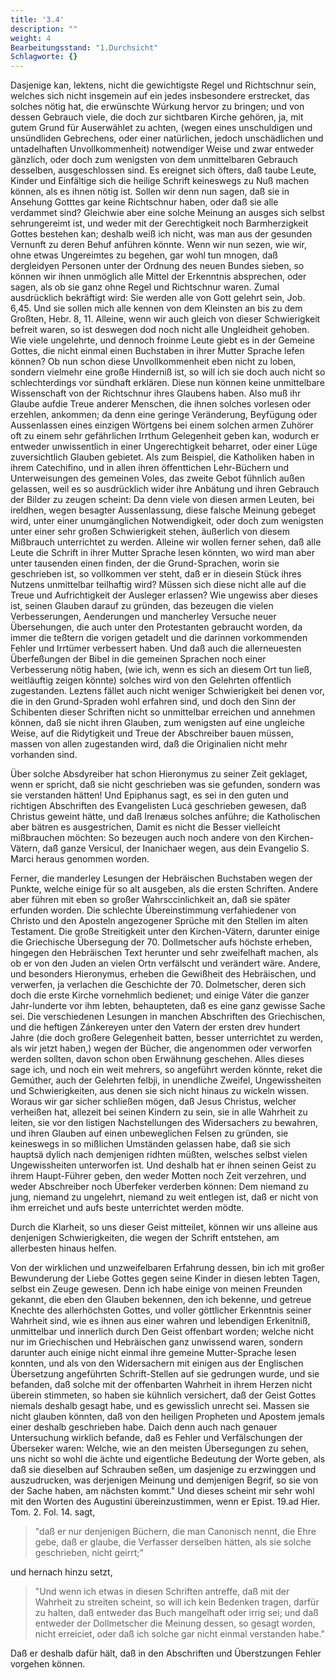 ```yaml
---
title: '3.4'
description: ""
weight: 4
Bearbeitungsstand: "1.Durchsicht"
Schlagworte: {}
---
```

<!-- Seite 124 -->


Dasjenige kan, lektens, nicht die gewichtigste
Regel und Richtschnur sein, welches sich nicht insgemein
auf ein jedes insbesondere erstrecket, das solches nötig
hat, die erwünschte Wúrkung hervor zu bringen;
und von dessen Gebrauch viele, die doch zur sichtbaren
Kirche gehören, ja, mit gutem Grund für Auserwählet
zu achten, (wegen eines unschuldigen und unsündliden
Gebrechens, oder einer natürlichen, jedoch unschädlichen
und untadelhaften Unvollkommenheit) notwendiger<!-- Seite 125 --><!-- content-0103.xml -->
Weise und zwar entweder gänzlich, oder doch zum
wenigsten von dem unmittelbaren Gebrauch desselben,
ausgeschlossen sind. Es ereignet sich öfters, daß taube
Leute, Kinder und Einfältige sich die heilige Schrift keineswegs
zu Nuß machen können, als es ihnen nötig ist.
Sollen wir denn nun sagen, daß sie in Ansehung Gotttes
gar keine Richtschnur haben, oder daß sie alle verdammet
sind? Gleichwie aber eine solche Meinung an
ausges sich selbst sehrungereimt ist, und weder mit der Gerechtigkeit
noch Barmherzigkeit Gottes bestehen kan; deshalb
weiß ich nicht, was man aus der gesunden Vernunft zu
deren Behuf anführen könnte. Wenn wir nun sezen,
wie wir, ohne etwas Ungereimtes zu begehen, gar wohl
tun mnogen, daß dergleidyen Personen unter der Ordnung
des neuen Bundes sieben, so können wir ihnen unmöglich
alle Mittel der Erkenntnis absprechen, oder sagen,
als ob sie ganz ohne Regel und Richtschnur waren.
Zumal ausdrücklich bekräftigt wird: Sie werden
alle von Gott gelehrt sein, Job. 6,45. Und sie
sollen mich alle kennen von dem Kleinsten an bis zu
dem Großten, Hebr. 8, 11. Alleine, wenn wir auch
gleich von dieser Schwierigkeit  befreit waren, so ist
deswegen dod noch nicht alle Ungleidheit gehoben.
Wie viele ungelehrte, und dennoch froinme Leute giebt
es in der Gemeine Gottes, die nicht einmal einen Buchstaben
in ihrer Mutter Sprache lefen können? Ob nun
schon diese Unvollkommenheit eben nicht zu loben, sondern
vielmehr eine große Hinderniß ist, so will ich sie doch
auch nicht so schlechterdings vor sündhaft erklären. Diese
nun können keine unmittelbare Wissenschaft von der
Richtschnur ihres Glaubens haben. Also muß ihr
Glaube aufdie Treue anderer Menschen, die ihnen solches
vorlesen oder erzehlen, ankommen; da denn eine
geringe Veränderung, Beyfügung oder Aussenlassen
eines einzigen Wörtgens bei einem solchen armen Zuhörer
oft zu einem sehr gefährlichen Irrthum Gelegenheit<!-- Seite 126 --><!-- content-0111.xml -->
geben kan, wodurch er entweder unwissentlich in einer
Ungerechtigkeit beharret, oder einer Lüge zuversichtlich
Glauben gebietet. Als zum Beispiel, die Katholiken
haben in ihrem Catechifino, und in allen ihren öffenttichen
Lehr-Büchern und Unterweisungen des gemeinen
Voles, das zweite Gebot fühnlich außen gelassen,
weil es so ausdrücklich wider ihre Anbätung und ihren
Gebrauch der Bilder zu zeugen scheint: Da denn viele
von diesen armen Leuten, bei ireldhen, wegen besagter
Aussenlassung, diese falsche Meinung gebeget wird, unter
einer unumgänglichen Notwendigkeit, oder doch
zum wenigsten unter einer sehr großen Schwierigkeit
stehen, äußerlich von diesem Mißbrauch unterrichtet zu
werden. Alleine wir wollen ferner sehen, daß alle Leute
die Schrift in ihrer Mutter Sprache lesen könnten, wo
wird man aber unter tausenden einen finden, der die
Grund-Sprachen, worin sie geschrieben ist, so vollkommen
ver steht, daß er in diesein Stück ihres Nutzens
unmittelbar teilhaftig wird? Müssen sich diese
nicht alle auf die Treue und Aufrichtigkeit der Ausleger
erlassen? Wie ungewiss aber dieses ist, seinen Glauben
darauf zu gründen, das bezeugen die vielen Verbesserungen,
Aenderungen und mancherley Versuche neuer
Übersehungen, die auch unter den Protestanten gebraucht
worden, da immer die teßtern die vorigen getadelt
und die darinnen vorkommenden Fehler und Irrtümer
verbessert haben. Und daß auch die allerneuesten
Überfeßungen der Bibel in die gemeinen Sprachen
noch einer Verbesserung nötig haben, (wie ich, wenn
es sich an diesem Ort tun ließ, weitläuftig zeigen könnte)
solches wird von den Gelehrten offentlich zugestanden.
Leztens fället auch nicht weniger Schwierigkeit
bei denen vor, die in den Grund-Spraden wohl erfahren
sind, und doch den Sinn der Schibenten dieser
Schriften nicht so unmittelbar erreichen und annehmen
können, daß sie nicht ihren Glauben, zum wenigsten auf<!-- Seite 127 -->
eine ungleiche Weise, auf die Ridytigkeit und Treue der
Abschreiber bauen müssen, massen von allen zugestanden
wird, daß die Originalien nicht mehr vorhanden sind.

Über solche Absdyreiber hat schon Hieronymus zu
seiner Zeit geklaget, wenn er spricht, daß sie nicht geschrieben
was sie gefunden, sondern was sie verstanden
hätten! Und Epiphanus sagt, es sei in den
guten und richtigen Abschriften des Evangelisten
Lucá geschrieben gewesen, daß Christus geweint
hätte, und daß Irenæus solches anführe; die Katholischen
aber bätren es ausgestrichen, Damit es
nicht die Besser vielleicht mißbrauchen möchten:
So bezeugen auch noch andere von den Kirchen-Vätern,
daß ganze Versicul, der Inanichaer wegen,
aus dein Evangelio S. Marci heraus genommen
worden.

Ferner, die manderley Lesungen der Hebräischen
Buchstaben wegen der Punkte, welche einige für so alt
ausgeben, als die ersten Schriften. Andere aber führen
mit eben so großer Wahrsccinlichkeit an, daß sie später
erfunden worden. Die schlechte Übereinstimmung
verfahiedener von Christo und den Aposteln angezogener
Sprüche mit den Stellen im alten Testament. Die
große Streitigkeit unter den Kirchen-Vätern, darunter
einige die Griechische Übersegung der 70. Dollmetscher
aufs höchste erheben, hingegen den Hebräischen
Text herunter und sehr zweifelhaft machen, als ob er
von den Juden an vielen Ortn verfälscht und verändert
wäre. Andere, und besonders Hieronymus, erheben
die Gewißheit des Hebräischen, und verwerfen, ja
verlachen die Geschichte der 70. Dolmetscher, deren sich
doch die erste Kirche vornehmlich bedienet; und einige
Váter die ganzer Jahr-lunderte vor ihm lebten, behaupteten,
daß es eine ganz gewisse Sache sei. Die
verschiedenen Lesungen in manchen Abschriften des
Griechischen, und die heftigen Zánkereyen unter den<!-- Seite 128 -->
Vatern der ersten drev hundert Jahre (die doch großere
Gelegenheit batten, besser unterrichtet zu werden, als
wir jetzt haben,) wegen der Bücher, die angenommen
oder verworfen werden sollten, davon schon oben Erwähnung
geschehen. Alles dieses sage ich, und noch ein weit
mehrers, so angeführt werden könnte, reket die Gemúther,
auch der Gelehrten felbji, in unendliche Zweifel,
Ungewissheiten und Schwierigkeiten, aus denen sie sich
nicht hinaus zu wickeln wissen. Woraus wir gar sicher
schließen mögen, daß Jesus Christus, welcher verheißen
hat, allezeit bei seinen Kindern zu sein, sie in alle
Wahrheit zu leiten, sie vor den listigen Nachstellungen
des Widersachers zu bewahren, und ihren Glauben auf
einen unbeweglichen Felsen zu gründen, sie keineswegs
in so mißlichen Umständen gelassen habe, daß sie
sich hauptsä dylich nach demjenigen ridhten müßten, welsches
selbst vielen Ungewissheiten unterworfen ist. Und
deshalb
 hat er ihnen seinen Geist zu ihrem Haupt-Führer
geben, den weder Motten noch Zeit verzehren,
und weder Abschreiber noch Überfeker verderben
können: Dem niemand zu jung, niemand zu ungelehrt,
niemand zu weit entlegen ist, daß er nicht von ihm erreichet
und aufs beste unterrichtet werden mödte.

Durch die Klarheit, so uns dieser Geist mitteilet,
können wir uns alleine aus denjenigen Schwierigkeiten,
die wegen der Schrift entstehen, am allerbesten
hinaus helfen.

Von der wirklichen und unzweifelbaren Erfahrung
dessen, bin ich mit großer Bewunderung der Liebe
Gottes gegen seine Kinder in diesen lebten Tagen,
selbst ein Zeuge gewesen. Denn ich habe einige von
meinen Freunden gekannt, die eben den Glauben bekennen,
den ich bekenne, und getreue Knechte des allerhöchsten
Gottes, und voller göttlicher Erkenntnis seiner
Wahrheit sind, wie es ihnen aus einer wahren und lebendigen
Erkenitniß, unmittelbar und innerlich durch<!-- Seite 129 -->
Den Geist offenbart worden; welche nicht nur im
Griechischen und Hebräischen ganz unwissend waren,
sondern darunter auch einige nicht einmal ihre gemeine
Mutter-Sprache lesen konnten, und als von den Widersachern
mit einigen aus der Englischen Übersetzung
angeführten Schrift-Stellen auf sie gedrungen wurde,
und sie befanden, daß solche mit der offenbarten
Wahrheit in ihrem Herzen nicht überein stimmeten, so
haben sie kühnlich versichert, daß der Geist Gottes niemals
deshalb gesagt habe, und es gewisslich unrecht sei.
Massen sie nicht glauben könnten, daß von den heiligen
Propheten und Apostem jemals einer deshalb geschrieben
habe. Daich denn auch nach genauer Untersuchung
wirklich befande, daß es Fehler und Verfälschungen
der Überseker waren: Welche, wie an den meisten
Übersegungen zu sehen, uns nicht so wohl die ächte und
eigentliche Bedeutung der Worte geben, als daß sie
dieselben auf Schrauben seßen, um dasjenige zu erzwinggen
und auszudrucken, was derjenigen Meinung und
demjenigen Begrif, so sie von der Sache haben, am
nächsten kommt." Und dieses scheint mir sehr wohl
mit den Worten des Augustini übereinzustimmen, wenn
er Epist. 19.ad Hier. Tom. 2. Fol. 14. sagt,

   > "daß
   er nur denjenigen Büchern, die man Canonisch nennt,
   die Ehre gebe, daß er glaube, die Verfasser derselben
   hätten, als sie solche geschrieben, nicht geirrt;"

und hernach hinzu setzt,

   > "Und wenn ich etwas in diesen
   Schriften antreffe, daß mit der Wahrheit zu streiten
   scheint, so will ich kein Bedenken tragen, darfür zu
   halten, daß entweder das Buch mangelhaft oder irrig
   sei; und daß entweder der Dollmetscher die Meinung
   dessen, so gesagt worden, nicht erreiciet, oder
   daß ich solche gar nicht einmal verstanden habe."

Daß er deshalb dafür hält, daß in den Abschriften und
Überstzungen Fehler vorgehen können.

